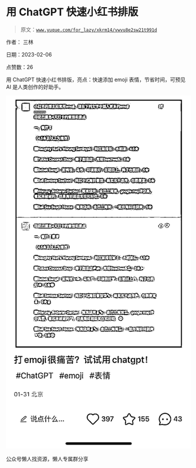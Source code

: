 # 用 ChatGPT 快速小红书排版

> 原文：[`www.yuque.com/for_lazy/xkrm14/vwvu8e2sw21t991d`](https://www.yuque.com/for_lazy/xkrm14/vwvu8e2sw21t991d)



作者： 三林



日期：2023-02-06



点赞数：26

<ne-hole id="u33285038" data-lake-id="u33285038">

用 ChatGPT 快速小红书排版，亮点：快速添加 emoji 表情，节省时间，可预见 AI 是人类创作的好助手。



![](img/29efc940a00ca8166fbec2670b6c3faa.png)

<ne-hole id="ub2f390e5" data-lake-id="ub2f390e5">

公众号懒人找资源，懒人专属群分享

</ne-hole></ne-hole>
